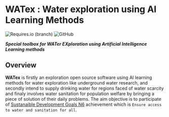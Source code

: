  # WATex : Water exploration using AI Learning Methods

![Requires.io (branch)](https://img.shields.io/requires/github/WEgeophysics/watex/master?style=flat-square) ![GitHub](https://img.shields.io/github/license/WEgeophysics/watex?color=blue&label=Licence&style=flat-square)

**_Special toolbox for WATer EXploration  using Artificial Intelligence Learning methods_**

## Overview

**WATex** is firstly an exploration open source software using AI learning methods for water exploration like underground water research,
 and secondly intend to supply drinking water for regions faced of water scarcity  and finaly involves water sanitation for population welfare by bringing a piece of solution of their daily problems. The aim objective is to participate of 
 [Sustanaible Development Goals N6](https://www.un.org/sustainabledevelopment/development-agenda/) achievement which is  `Ensure access to water and sanitation for all`.


